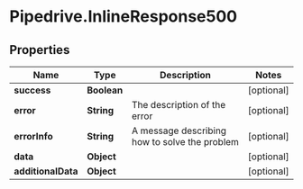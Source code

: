 # Pipedrive.InlineResponse500

## Properties

Name | Type | Description | Notes
------------ | ------------- | ------------- | -------------
**success** | **Boolean** |  | [optional] 
**error** | **String** | The description of the error | [optional] 
**errorInfo** | **String** | A message describing how to solve the problem | [optional] 
**data** | **Object** |  | [optional] 
**additionalData** | **Object** |  | [optional] 


